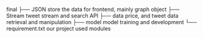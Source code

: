 
final
├── JSON					store the data for frontend, mainly graph object
├── Stream					tweet stream and search API
├── data					price, and tweet data retrieval and manipulation
├── model					model training and development
└── requirement.txt			our project used modules

